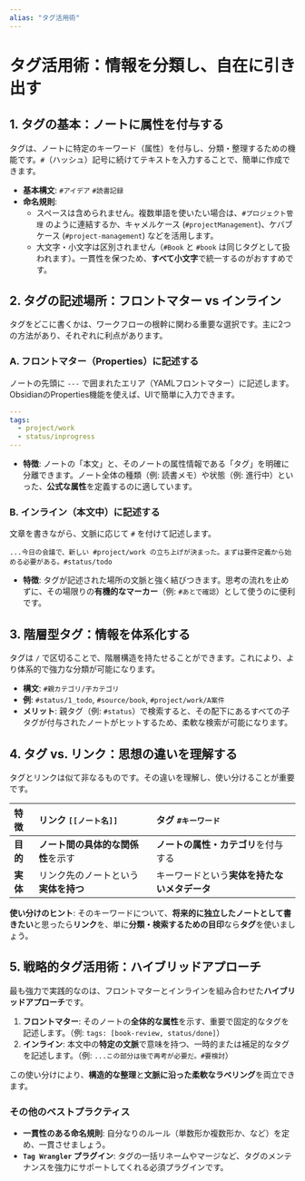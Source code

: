 ```yaml
---
alias: "タグ活用術"
---
```

# タグ活用術：情報を分類し、自在に引き出す

## 1. タグの基本：ノートに属性を付与する

タグは、ノートに特定のキーワード（属性）を付与し、分類・整理するための機能です。`#`（ハッシュ）記号に続けてテキストを入力することで、簡単に作成できます。

*   **基本構文**: `#アイデア` `#読書記録`
*   **命名規則**:
    *   スペースは含められません。複数単語を使いたい場合は、`#プロジェクト管理` のように連結するか、キャメルケース (`#projectManagement`)、ケバブケース (`#project-management`) などを活用します。
    *   大文字・小文字は区別されません（`#Book` と `#book` は同じタグとして扱われます）。一貫性を保つため、**すべて小文字**で統一するのがおすすめです。

## 2. タグの記述場所：フロントマター vs インライン

タグをどこに書くかは、ワークフローの根幹に関わる重要な選択です。主に2つの方法があり、それぞれに利点があります。

### A. フロントマター（Properties）に記述する

ノートの先頭に `---` で囲まれたエリア（YAMLフロントマター）に記述します。ObsidianのProperties機能を使えば、UIで簡単に入力できます。

```yaml
---
tags:
  - project/work
  - status/inprogress
---
```

*   **特徴**: ノートの「本文」と、そのノートの属性情報である「タグ」を明確に分離できます。ノート全体の種類（例: 読書メモ）や状態（例: 進行中）といった、**公式な属性**を定義するのに適しています。

### B. インライン（本文中）に記述する

文章を書きながら、文脈に応じて `#` を付けて記述します。

```
...今日の会議で、新しい #project/work の立ち上げが決まった。まずは要件定義から始める必要がある。#status/todo
```

*   **特徴**: タグが記述された場所の文脈と強く結びつきます。思考の流れを止めずに、その場限りの**有機的なマーカー**（例: `#あとで確認`）として使うのに便利です。

## 3. 階層型タグ：情報を体系化する

タグは `/` で区切ることで、階層構造を持たせることができます。これにより、より体系的で強力な分類が可能になります。

*   **構文**: `#親カテゴリ/子カテゴリ`
*   **例**: `#status/1_todo`, `#source/book`, `#project/work/A案件`
*   **メリット**: 親タグ（例: `#status`）で検索すると、その配下にあるすべての子タグが付与されたノートがヒットするため、柔軟な検索が可能になります。

## 4. タグ vs. リンク：思想の違いを理解する

タグとリンクは似て非なるものです。その違いを理解し、使い分けることが重要です。

| 特徴 | リンク `[[ノート名]]` | タグ `#キーワード` |
| :--- | :--- | :--- |
| **目的** | **ノート間の具体的な関係性**を示す | **ノートの属性・カテゴリ**を付与する |
| **実体** | リンク先のノートという**実体を持つ** | キーワードという**実体を持たないメタデータ** |

**使い分けのヒント**: そのキーワードについて、**将来的に独立したノートとして書きたい**と思ったら**リンク**を、単に**分類・検索するための目印**なら**タグ**を使いましょう。

## 5. 戦略的タグ活用術：ハイブリッドアプローチ

最も強力で実践的なのは、フロントマターとインラインを組み合わせた**ハイブリッドアプローチ**です。

1.  **フロントマター**: そのノートの**全体的な属性**を示す、重要で固定的なタグを記述します。（例: `tags: [book-review, status/done]`）
2.  **インライン**: 本文中の**特定の文脈**で意味を持つ、一時的または補足的なタグを記述します。（例: `...この部分は後で再考が必要だ。#要検討`）

この使い分けにより、**構造的な整理**と**文脈に沿った柔軟なラベリング**を両立できます。

### その他のベストプラクティス

*   **一貫性のある命名規則**: 自分なりのルール（単数形か複数形か、など）を定め、一貫させましょう。
*   **`Tag Wrangler` プラグイン**: タグの一括リネームやマージなど、タグのメンテナンスを強力にサポートしてくれる必須プラグインです。
